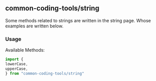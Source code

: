 ## common-coding-tools/string
Some methods related to strings are written in the string page. Whose examples are written below.

### Usage
Available Methods:
```javascript
import {
lowerCase,
upperCase,
} from "common-coding-tools/string"
```



